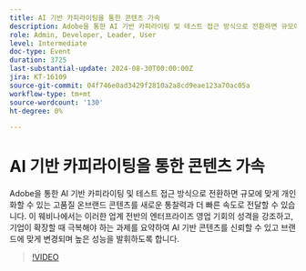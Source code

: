 ```yaml
---
title: AI 기반 카피라이팅을 통한 콘텐츠 가속
description: Adobe을 통한 AI 기반 카피라이팅 및 테스트 접근 방식으로 전환하면 규모에 맞게 개인화할 수 있는 고품질 온브랜드 콘텐츠를 새로운 통찰력과 더 빠른 속도로 전달할 수 있습니다. 이 웨비나에서는 이러한 업계 전반의 엔터프라이즈 영업 기회의 성격을 강조하고, 기업이 확장할 때 극복해야 하는 과제를 요약하여 AI 기반 콘텐츠를 신뢰할 수 있고 브랜드에 맞게 변경되며 높은 성능을 발휘하도록 합니다.
role: Admin, Developer, Leader, User
level: Intermediate
doc-type: Event
duration: 3725
last-substantial-update: 2024-08-30T00:00:00Z
jira: KT-16109
source-git-commit: 04f746e0ad3429f2810a2a8cd9eae123a70ac05a
workflow-type: tm+mt
source-wordcount: '130'
ht-degree: 0%

---
```



# AI 기반 카피라이팅을 통한 콘텐츠 가속

Adobe을 통한 AI 기반 카피라이팅 및 테스트 접근 방식으로 전환하면 규모에 맞게 개인화할 수 있는 고품질 온브랜드 콘텐츠를 새로운 통찰력과 더 빠른 속도로 전달할 수 있습니다. 이 웨비나에서는 이러한 업계 전반의 엔터프라이즈 영업 기회의 성격을 강조하고, 기업이 확장할 때 극복해야 하는 과제를 요약하여 AI 기반 콘텐츠를 신뢰할 수 있고 브랜드에 맞게 변경되며 높은 성능을 발휘하도록 합니다.

>[!VIDEO](https://video.tv.adobe.com/v/3433223/?learn=on)
